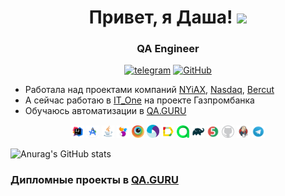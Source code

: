 <h1 align="center">Привет, я Даша!
  <img src="https://github.com/blackcater/blackcater/raw/main/images/Hi.gif" height="32"/></h1>
</h1>

<h3 align="center">QA Engineer</h3>

<p align="center">
    <a href="https://t.me/petrova_di" target="_blank"><img alt="telegram" src="https://img.shields.io/badge/@petrova_di-26A5E4.svg?style=flat&logo=telegram&logoColor=white" height="20"></a>
    <a href="https://github.com/da-shutka" target="_blank"><img alt="GitHub" src="https://img.shields.io/badge/-GitHub-181717?style=flat-square&logo=GitHub&logoColor=white" height="20"></a>
</p>

- Работала над проектами компаний [NYiAX](https://www.nyiax.com/), [Nasdaq](https://www.nasdaq.com/), [Bercut](https://bercut.com/)
- А сейчас работаю в [IT_One](https://www.it-one.ru/) на проекте Газпромбанка
- Обучаюсь автоматизации в [QA.GURU](https://qa.guru/)


<p align="center">
<a href="https://www.jetbrains.com/idea/"><img width="4%" title="IntelliJ IDEA" src="media/icons/Intelij_IDEA.svg"/></a>
<a href="https://developer.android.com/studio"><img width="4%" title="Android Studio" src="media/icons/Android_Studio.svg"/></a>
<a href="https://www.java.com/"><img width="4%" title="Java" src="media/icons/Java.svg"/></a>
<a href="https://selenide.org/"><img width="4%" title="Selenide" src="media/icons/Selenide.svg"/></a>
<a href="https://www.browserstack.com/"><img width="4%" title="BrowserStack" src="media/icons/browserstack.svg"/></a>
<a href="https://appium.io/docs/en/latest/"><img width="4%" title="Appium" src="media/icons/Appium.svg"/></a>
<a href="https://github.com/allure-framework/allure2"><img width="4%" title="Allure Report" src="media/icons/Allure_Report.svg"/></a>
<a href="https://qameta.io/"><img width="4%" title="Allure TestOps" src="media/icons/Allure_TestOps.svg"/></a>
<a href="https://gradle.org/"><img width="4%" title="Gradle" src="media/icons/Gradle.svg"/></a>
<a href="https://junit.org/junit5/"><img width="4%" title="JUnit5" src="media/icons/JUnit5.svg"/></a>
<a href="https://github.com/"><img width="4%" title="GitHub" src="media/icons/Github.webp"/></a>
<a href="https://www.jenkins.io/"><img width="4%" title="Jenkins" src="media/icons/Jenkins.svg"/></a>
<a href="https://telegram.org/"><img width="4%" title="Telegram" src="media/icons/Telegram.svg"/></a>
</p>

![Anurag's GitHub stats](https://github-readme-stats.vercel.app/api?username=da-shutka&show_icons=true&bg_color=00000000)

### Дипломные проекты в [QA.GURU](https://qa.guru/)


